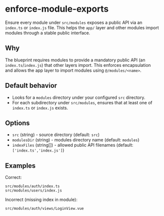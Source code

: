 # enforce-module-exports

Ensure every module under `src/modules` exposes a public API via an `index.ts` or `index.js` file. This helps the `app/` layer and other modules import modules through a stable public interface.

## Why

The blueprint requires modules to provide a mandatory public API (an `index.ts`/`index.js`) that other layers import. This enforces encapsulation and allows the app layer to import modules using `@/modules/<name>`.

## Default behavior

- Looks for a `modules` directory under your configured `src` directory.
- For each subdirectory under `src/modules`, ensures that at least one of `index.ts` or `index.js` exists.

## Options

- `src` (string) - source directory (default: `src`)
- `modulesDir` (string) - modules directory name (default: `modules`)
- `indexFiles` (string[]) - allowed public API filenames (default: `['index.ts','index.js']`)

## Examples

Correct:

```text
src/modules/auth/index.ts
src/modules/users/index.js
```

Incorrect (missing index in module):

```text
src/modules/auth/views/LoginView.vue
```
